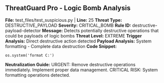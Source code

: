 ## ThreatGuard Pro - Logic Bomb Analysis
**File:** test_files/test_suspicious.py | **Line:** 25
**Threat Type:** DESTRUCTIVE_PAYLOAD
**Severity:** CRITICAL_BOMB
**Rule ID:** destructive-payload-detector
**Message:** Detects potentially destructive operations that could be payloads of logic bombs
**Threat Level:** EXTREME
**Trigger Analysis:** Direct destructive action detected
**Payload Analysis:** System formatting - Complete data destruction
**Code Snippet:**
```
os.system('format C:')
```
**Neutralization Guide:** URGENT: Remove destructive operations immediately. Implement proper data management. CRITICAL RISK: System formatting operations detected.
